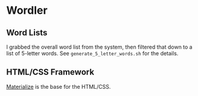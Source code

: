 # Wordler

## Word Lists

I grabbed the overall word list from the system, then filtered that down to a list of 5-letter words. See `generate_5_letter_words.sh` for the details.

## HTML/CSS Framework

[Materialize](https://materializecss.com/) is the base for the HTML/CSS.
